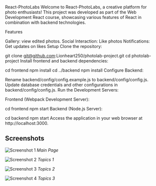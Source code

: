 React-PhotoLabs
Welcome to React-PhotoLabs, a creative platform for photo enthusiasts! This project was developed as part of the Web Development React course, showcasing various features of React in combination with backend technologies.

Features

Gallery: view edited photos.
Social Interaction: Like photos
Notifications: Get updates on likes
Setup
Clone the repository:



git clone git@github.com:Lionheart250/photolab-project.git
cd photolab-project
Install frontend and backend dependencies:



cd frontend
npm install
cd ../backend
npm install
Configure Backend:

Rename backend/config/config.example.js to backend/config/config.js.
Update database credentials and other configurations in backend/config/config.js.
Run the Development Servers:

Frontend (Webpack Development Server):


cd frontend
npm start
Backend (Node.js Server):


cd backend
npm start
Access the application in your web browser at http://localhost:3000.



## Screenshots

![Screenshot 1](https://github.com/Lionheart250/photolab-project/blob/main/docs/Main%20Page.png?raw=true)
*Main Page*

![Screenshot 2](https://github.com/Lionheart250/photolab-project/blob/main/docs/topics1.png?raw=true)
*Topics 1*

![Screenshot 3](https://github.com/Lionheart250/photolab-project/blob/main/docs/topics2.png?raw=true)
*Topics 2*

![Screenshot 4](https://github.com/Lionheart250/photolab-project/blob/main/docs/topics3.png?raw=true)
*Topics 3*


